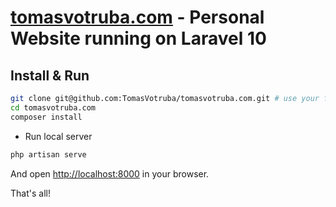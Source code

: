 # [tomasvotruba.com](https://tomasvotruba.com) - Personal Website running on Laravel 10

## Install & Run

```bash
git clone git@github.com:TomasVotruba/tomasvotruba.com.git # use your fork if you want to contribute
cd tomasvotruba.com
composer install
```

- Run local server

```bash
php artisan serve
```

And open [http://localhost:8000](localhost:8000) in your browser.

That's all!
